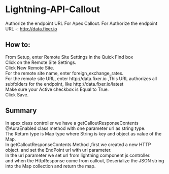 # Lightning-API-Callout

Authorize the endpoint URL For Apex Callout.
For Authorize the endpoint URL -: http://data.fixer.io

<h2>How to:</h2>
From Setup, enter Remote Site Settings in the Quick Find box<br>
Click on the Remote Site Settings.<br>
Click New Remote Site.<br>
For the remote site name, enter foreign_exchange_rates.<br>
For the remote site URL, enter http://data.fixer.io  ,This URL authorizes all subfolders for the endpoint, like http://data.fixer.io/latest<br>
Make sure your Active checkbox is Equal to True.<br>
Click Save.

<h2>Summary</h2>
In apex class controller we have a getCalloutResponseContents @AuraEnabled class method with one parameter url as string type. <br>
The Return type is Map type where String is key and object as value of the Map.<br>
In getCalloutResponseContents Method ,first we created a new HTTP object. and set the EndPoint url with url parameter.<br>
In the url parameter we set url from lightning component js controller.<br>
and when the HttpResponse come from callout, Deserialize the JSON string into the Map collection and return the map.
